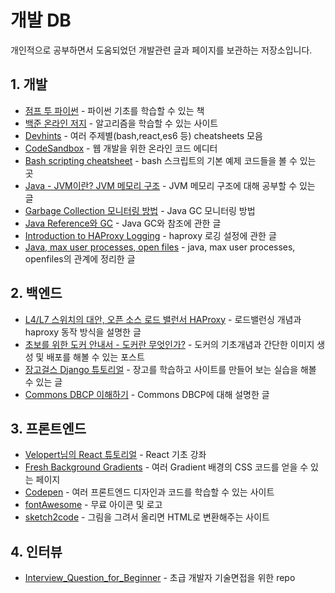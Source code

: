 # 개발 DB

개인적으로 공부하면서 도움되었던 개발관련 글과 페이지를 보관하는 저장소입니다.

## 1. 개발

- [점프 투 파이썬](https://wikidocs.net/book/1) -  파이썬 기초를 학습할 수 있는 책
- [백준 온라인 저지](https://www.acmicpc.net/) - 알고리즘을 학습할 수 있는 사이트
- [Devhints](https://devhints.io/) - 여러 주제별(bash,react,es6 등) cheatsheets 모음
- [CodeSandbox](https://codesandbox.io) - 웹 개발을 위한 온라인 코드 에디터
- [Bash scripting cheatsheet](https://devhints.io/bash.html) - bash 스크립트의 기본 예제 코드들을 볼 수 있는 곳
- [Java - JVM이란? JVM 메모리 구조](https://coding-start.tistory.com/205) - JVM 메모리 구조에 대해 공부할 수 있는 글
- [Garbage Collection 모니터링 방법](https://d2.naver.com/helloworld/6043) - Java GC 모니터링 방법
- [Java Reference와 GC](https://d2.naver.com/helloworld/329631) - Java GC와 참조에 관한 글
- [Introduction to HAProxy Logging](https://www.haproxy.com/blog/introduction-to-haproxy-logging/) - haproxy 로깅 설정에 관한 글
- [Java, max user processes, open files](http://woowabros.github.io/experience/2018/04/17/linux-maxuserprocess-openfiles.html) - java, max user processes, openfiles의 관계에 정리한 글


## 2. 백엔드

- [L4/L7 스위치의 대안, 오픈 소스 로드 밸런서 HAProxy](https://d2.naver.com/helloworld/284659) - 로드밸런싱 개념과 haproxy 동작 방식을 설명한 글
- [초보를 위한 도커 안내서 - 도커란 무엇인가?](https://subicura.com/2017/01/19/docker-guide-for-beginners-1.html) - 도커의 기초개념과 간단한 이미지 생성 및 배포를 해볼 수 있는 포스트
- [장고걸스 Django 튜토리얼](https://tutorial.djangogirls.org/ko/) - 장고를 학습하고 사이트를 만들어 보는 실습을 해볼 수 있는 글
- [Commons DBCP 이해하기](https://d2.naver.com/helloworld/5102792) - Commons DBCP에 대해 설명한 글

## 3. 프론트엔드

- [Velopert님의 React 튜토리얼](https://velopert.com/reactjs-tutorials) - React 기초 강좌
- [Fresh Background Gradients](https://webgradients.com) - 여러 Gradient 배경의 CSS 코드를 얻을 수 있는 페이지
- [Codepen](https://codepen.io/) - 여러 프론트엔드 디자인과 코드를 학습할 수 있는 사이트
- [fontAwesome](https://fontawesome.com/) - 무료 아이콘 및 로고
- [sketch2code](https://sketch2code.azurewebsites.net/) - 그림을 그려서 올리면 HTML로 변환해주는 사이트

## 4. 인터뷰

- [Interview_Question_for_Beginner](https://github.com/JaeYeopHan/Interview_Question_for_Beginner) - 초급 개발자 기술면접을 위한 repo
